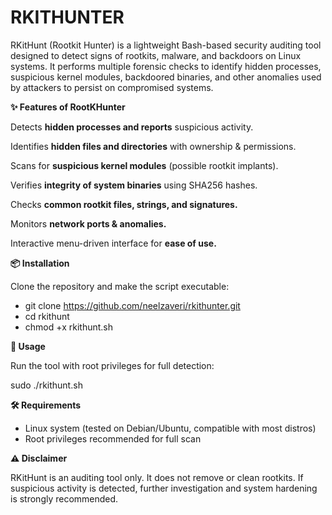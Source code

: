 # RKITHUNTER
RKitHunt (Rootkit Hunter) is a lightweight Bash-based security auditing tool designed to detect signs of rootkits, malware, and backdoors on Linux systems.  It performs multiple forensic checks to identify hidden processes, suspicious kernel modules, backdoored binaries, and other anomalies used by attackers to persist on compromised systems.

**✨ Features of RootKHunter**

Detects **hidden processes and reports** suspicious activity.

Identifies **hidden files and directories** with ownership & permissions.

Scans for **suspicious kernel modules** (possible rootkit implants).

Verifies **integrity of system binaries** using SHA256 hashes.

Checks **common rootkit files, strings, and signatures.**

Monitors **network ports & anomalies.**

Interactive menu-driven interface for **ease of use.**


**📦 Installation**

Clone the repository and make the script executable:

- git clone https://github.com/neelzaveri/rkithunter.git
- cd rkithunt
- chmod +x rkithunt.sh


**🚀 Usage**

Run the tool with root privileges for full detection:

sudo ./rkithunt.sh


**🛠️ Requirements**

- Linux system (tested on Debian/Ubuntu, compatible with most distros)
- Root privileges recommended for full scan


**⚠️ Disclaimer**

RKitHunt is an auditing tool only.
It does not remove or clean rootkits.
If suspicious activity is detected, further investigation and system hardening is strongly recommended.

